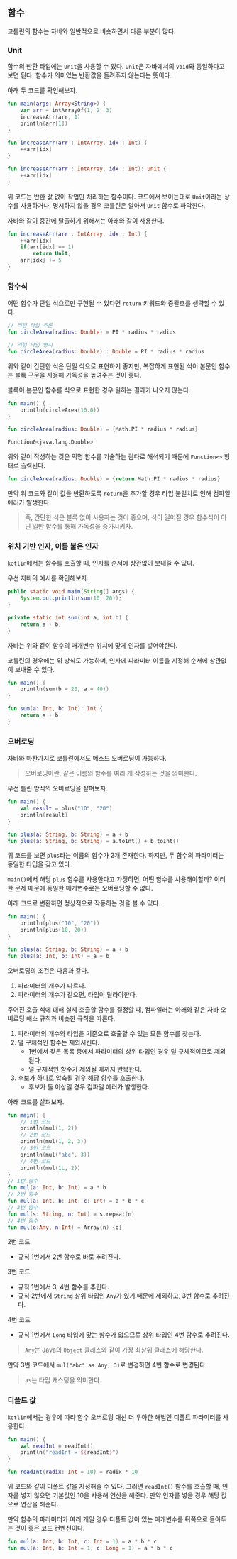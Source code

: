 ## 함수

코틀린의 함수는 자바와 일반적으로 비슷하면서 다른 부분이 많다.

### Unit

함수의 반환 타입에는 `Unit`을 사용할 수 있다. `Unit`은 자바에서의 `void`와 동일하다고 보면 된다.
함수가 의미있는 반환값을 돌려주지 않는다는 뜻이다.

아래 두 코드를 확인해보자.

```kotlin
fun main(args: Array<String>) {
    var arr = intArrayOf(1, 2, 3)
    increaseArr(arr, 1)
    println(arr[1])
}

fun increaseArr(arr : IntArray, idx : Int) {
    ++arr[idx]
}

fun increaseArr(arr : IntArray, idx : Int): Unit {
    ++arr[idx]
}
```

위 코드는 반환 값 없이 작업만 처리하는 함수이다.
코드에서 보이는대로 `Unit`이라는 상수를 사용하거나, 명시하지 않을 경우 코틀린은 알아서 `Unit` 함수로 파악한다.

자바와 같이 중간에 탈출하기 위해서는 아래와 같이 사용한다.

```kotlin
fun increaseArr(arr : IntArray, idx : Int) {
    ++arr[idx]
    if(arr[idx] == 1)
        return Unit;
    arr[idx] += 5
}
```

### 함수식

어떤 함수가 단일 식으로만 구현될 수 있다면 `return` 키워드와 중괄호를 생략할 수 있다.

```kotlin
// 리턴 타입 추론
fun circleArea(radius: Double) = PI * radius * radius

// 리턴 타입 명시
fun circleArea(radius: Double) : Double = PI * radius * radius
```

위와 같이 간단한 식은 단일 식으로 표현하기 좋지만,
복잡하게 표현된 식이 본문인 함수는 블록 구문을 사용해 가독성을 높여주는 것이 좋다.

블록이 본문인 함수를 식으로 표현한 경우 원하는 결과가 나오지 않는다.

```kotlin
fun main() {
    println(circleArea(10.0))
}

fun circleArea(radius: Double) = {Math.PI * radius * radius}
```

```bash
Function0<java.lang.Double>
```

위와 같이 작성하는 것은 익명 함수를 기술하는 람다로 해석되기 때문에 `Function<>` 형태로 출력된다.

```kotlin
fun circleArea(radius: Double) = {return Math.PI * radius * radius}
```

만약 위 코드와 같이 값을 반환하도록 `return`을 추가할 경우 타입 불일치로 인해 컴파일 에러가 발생한다.

> 즉, 간단한 식은 블록 없이 사용하는 것이 좋으며, 식이 길어질 경우 함수식이 아닌 일반 함수를 통해 가독성을 증가시키자.

### 위치 기반 인자, 이름 붙은 인자

`kotlin`에서는 함수를 호출할 때, 인자를 순서에 상관없이 보내줄 수 있다.

우선 자바의 예시를 확인해보자.

```java
public static void main(String[] args) {
    System.out.println(sum(10, 20));
}

private static int sum(int a, int b) {
    return a + b;
}
```

자바는 위와 같이 함수의 매개변수 위치에 맞게 인자를 넣어야한다.

코틀린의 경우에는 위 방식도 가능하며, 인자에 파라미터 이름을 지정해 순서에 상관없이 보내줄 수 있다.

```kotlin
fun main() {
    println(sum(b = 20, a = 40))
}

fun sum(a: Int, b: Int): Int {
    return a + b
}
```

### 오버로딩

자바와 마찬가지로 코틀린에서도 메소드 오버로딩이 가능하다.

> 오버로딩이란, 같은 이름의 함수를 여러 개 작성하는 것을 의미한다.

우선 틀린 방식의 오버로딩을 살펴보자.

```kotlin
fun main() {
    val result = plus("10", "20")
    println(result)
}

fun plus(a: String, b: String) = a + b
fun plus(a: String, b: String) = a.toInt() + b.toInt()
```

위 코드를 보면 `plus`라는 이름의 함수가 2개 존재한다.
하지만, 두 함수의 파라미터는 동일한 타입을 갖고 있다.

`main()`에서 해당 `plus` 함수를 사용한다고 가정하면, 어떤 함수를 사용해야할까?
이러한 문제 때문에 동일한 매개변수로는 오버로딩할 수 없다.

아래 코드로 변환하면 정상적으로 작동하는 것을 볼 수 있다.

```kotlin
fun main() {
    println(plus("10", "20"))
    println(plus(10, 20))
}

fun plus(a: String, b: String) = a + b
fun plus(a: Int, b: Int) = a + b
```

오버로딩의 조건은 다음과 같다.

1. 파라미터의 개수가 다르다.
2. 파라미터의 개수가 같으면, 타입이 달라야한다.

주어진 호출 식에 대해 실제 호출할 함수를 결정할 때, 컴파일러는 아래와 같은 자바 오버로딩 해소 규칙과 비슷한 규칙을 따른다.

1. 파라미터의 개수와 타입을 기준으로 호출할 수 있는 모든 함수를 찾는다.
2. 덜 구체적인 함수는 제외시킨다.
   - 1번에서 찾은 목록 중에서 파라미터의 상위 타입인 경우 덜 구체적이므로 제외된다.
   - 덜 구체적인 함수가 제외될 때까지 반복한다.
3. 후보가 하나로 압축될 경우 해당 함수를 호출한다.
   - 후보가 둘 이상일 경우 컴파일 에러가 발생한다.

아래 코드를 살펴보자.
    
```kotlin
fun main() {
    // 1번 코드
    println(mul(1, 2))
    // 2번 코드
    println(mul(1, 2, 3))
    // 3번 코드
    println(mul("abc", 3))
    // 4번 코드
    println(mul(1L, 2))
}
// 1번 함수
fun mul(a: Int, b: Int) = a * b
// 2번 함수
fun mul(a: Int, b: Int, c: Int) = a * b * c
// 3번 함수
fun mul(s: String, n: Int) = s.repeat(n)
// 4번 함수
fun mul(o:Any, n:Int) = Array(n) {o}
```

2번 코드
- 규칙 1번에서 2번 함수로 바로 추려진다.

3번 코드
- 규칙 1번에서 3, 4번 함수를 추린다.
- 규칙 2번에서 `String` 상위 타입인 `Any`가 있기 때문에 제외하고, 3번 함수로 추려진다.

4번 코드
- 규칙 1번에서 `Long` 타입에 맞는 함수가 없으므로 상위 타입인 4번 함수로 추려진다.

> `Any`는 Java의 `Object` 클래스와 같이 가장 최상위 클래스에 해당한다.

만약 3번 코드에서 `mul("abc" as Any, 3)`로 변경하면 4번 함수로 변경된다.

> `as`는 타입 캐스팅을 의미한다.

### 디폴트 값

`kotlin`에서는 경우에 따라 함수 오버로딩 대신 더 우아한 해법인 디폴트 파라미터를 사용한다.

```kotlin
fun main() {
    val readInt = readInt()
    println("readInt = ${readInt}")
}

fun readInt(radix: Int = 10) = radix * 10
```

위 코드와 같이 디폴트 값을 지정해줄 수 있다.
그러면 `readInt()` 함수를 호출할 때, 인자를 넣지 않으면 기본값인 10을 사용해 연산을 해준다.
만약 인자를 넣을 경우 해당 값으로 연산을 해준다.

만약 함수의 파라미터가 여러 개일 경우 디폴트 값이 있는 매개변수를 뒤쪽으로 몰아두는 것이 좋은 코드 컨벤션이다.

```kotlin
fun mul(a: Int, b: Int, c: Int = 1) = a * b * c
fun mul(a: Int, b: Int = 1, c: Long = 1) = a * b * c
```